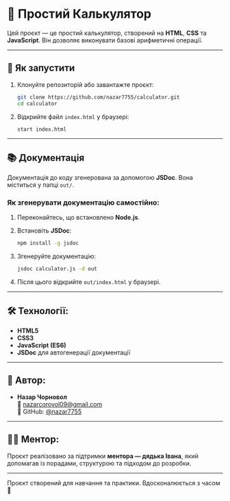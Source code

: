 # 🧮 Простий Калькулятор

Цей проєкт — це простий калькулятор, створений на **HTML**, **CSS** та **JavaScript**. Він дозволяє виконувати базові арифметичні операції.

---

## 🚀 Як запустити

1. Клонуйте репозиторій або завантажте проєкт:

   ```bash
   git clone https://github.com/nazar7755/calculator.git
   cd calculator
   ```

2. Відкрийте файл `index.html` у браузері:

   ```bash
   start index.html
   ```

---

## 📚 Документація

Документація до коду згенерована за допомогою **JSDoc**. Вона міститься у папці `out/`.

### Як згенерувати документацію самостійно:

1. Переконайтесь, що встановлено **Node.js**.
2. Встановіть **JSDoc**:

   ```bash
   npm install -g jsdoc
   ```

3. Згенеруйте документацію:

   ```bash
   jsdoc calculator.js -d out
   ```

4. Після цього відкрийте `out/index.html` у браузері.

---

## 🛠️ Технології:

- **HTML5**
- **CSS3**
- **JavaScript (ES6)**
- **JSDoc** для автогенерації документації

---

## 👤 Автор:

- **Назар Чорновол**  
  📧 [nazarcorovol09@gmail.com](mailto:nazarcorovol09@gmail.com)  
  📎 GitHub: [@nazar7755](https://github.com/nazar7755)

---

## 🧑‍🏫 Ментор:

Проєкт реалізовано за підтримки **ментора — дядька Івана**, який допомагав із порадами, структурою та підходом до розробки.

---

Проєкт створений для навчання та практики. Вдосконалюється з часом 🌱
